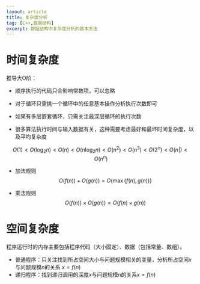 ```yaml
---
layout: article
title: 复杂度分析
tag: [C++,数据结构]
excerpt: 数据结构中复杂度分析的基本方法
---
```


# 时间复杂度
推导大O阶：
- 顺序执行的代码只会影响常数项，可以忽略
- 对于循环只需挑一个循环中的任意基本操作分析执行次数即可
- 如果有多层嵌套循环，只需关注最深层循环的执行次数

- 很多算法执行时间与输入数据有关，这种需要考虑最好和最坏时间复杂度，以及平均复杂度


$$ O(1)<O\left(\log _{2} n\right)<O(n)<O\left(n \log _{2} n\right)<O\left(n^{2}\right)<O\left(n^{3}\right)<O\left(2^{n}\right)<O(n |)<O\left(n^{n}\right) $$

- 加法规则
$$ O(f(n))+O(g(n))=O(\max \{f(n), g(n))\}$$

- 乘法规则
$$ O(f(n)) \times O(g(n))=O(f(n) \times g(n))$$



# 空间复杂度

程序运行时的内存主要包括程序代码（大小固定）、数据（包括常量、数组）。

- 普通程序：只关注找到所占空间大小与问题规模相关的变量，分析所占空间$x$与问题规模$n$的关系 $x=f(n)$
- 递归程序：找到递归调用的深度$x$与问题规模$n$的关系$x=f(n)$
